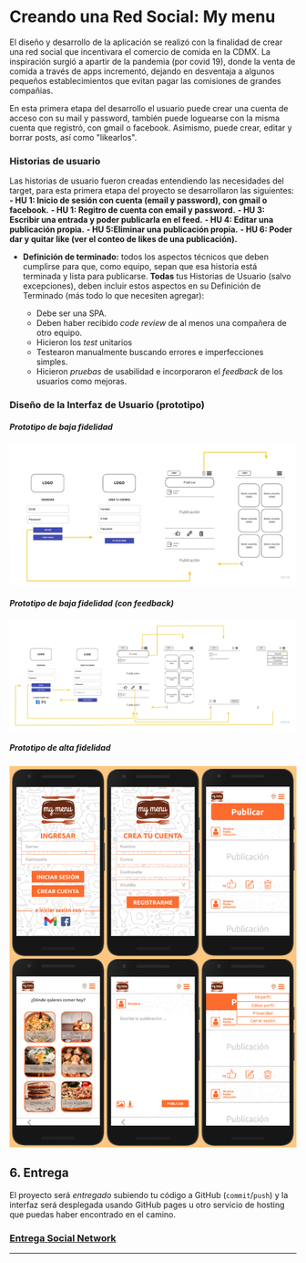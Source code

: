 # Creando una Red Social: My menu

El diseño y desarrollo de la aplicación se realizó con la finalidad de crear una red social que incentivara el comercio de comida en la CDMX. La inspiración surgió a apartir de la pandemia (por covid 19), donde la venta de comida a través de apps incrementó, dejando en desventaja a algunos pequeños establecimientos que evitan pagar las comisiones de grandes compañias.

En esta primera etapa del desarrollo el usuario puede  crear una cuenta de acceso con su mail y password, también puede loguearse con la misma cuenta que registró, con gmail o facebook. Asimismo, puede crear, editar y borrar posts, así como "likearlos".


### Historias de usuario

Las historias de usuario fueron creadas entendiendo las necesidades del target, para esta primera etapa del proyecto se desarrollaron las siguientes:
**- HU 1: Inicio de sesión con cuenta (email y password), con gmail o facebook.**
**- HU 1: Regitro de cuenta con email y password.**
**- HU 3: Escribir una entrada y poder publicarla en el feed.**
**- HU 4: Editar una publicación propia.**
**- HU 5:Eliminar una publicación propia.**
**- HU 6: Poder dar y quitar like (ver el conteo de likes de una publicación).**

* **Definición de terminado:** todos los aspectos técnicos que deben cumplirse
  para que, como equipo, sepan que esa historia está terminada y lista
  para publicarse. **Todas** tus Historias de Usuario (salvo excepciones), deben
  incluir estos aspectos en su Definición de Terminado (más todo lo que
  necesiten agregar):

 
  - Debe ser una SPA.
  - Deben haber recibido _code review_ de al menos una compañera de otro equipo.
  - Hicieron los _test_ unitarios
  - Testearon manualmente buscando errores e imperfecciones simples.
  - Hicieron _pruebas_ de usabilidad e incorporaron el _feedback_ de los
    usuarios como mejoras.

### Diseño de la Interfaz de Usuario (prototipo)
##### Prototipo de baja fidelidad
![](/SocialNetwork1.jpg)
##### Prototipo de baja fidelidad (con feedback)
![](/SocialNetwork2.jpg)
##### Prototipo de alta fidelidad
![](/SocialNetwork3.jpg)

## 6. Entrega

El proyecto será _entregado_ subiendo tu código a GitHub (`commit`/`push`) y la
interfaz será desplegada usando GitHub pages u otro servicio de hosting que
puedas haber encontrado en el camino.

### [Entrega Social Network](http://https://confident-villani-e43ae1.netlify.app/ "Social Network")

***
